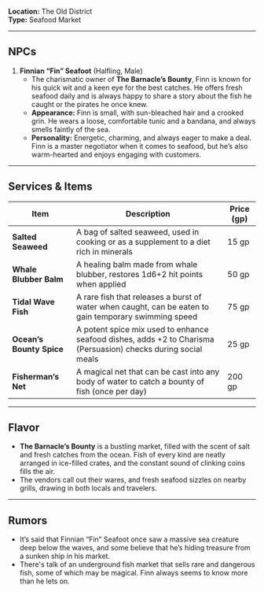 **Location:** The Old District  
**Type:** Seafood Market

---

## NPCs

1. **Finnian “Fin” Seafoot** (Halfling, Male)
    - The charismatic owner of **The Barnacle’s Bounty**, Finn is known for his quick wit and a keen eye for the best catches. He offers fresh seafood daily and is always happy to share a story about the fish he caught or the pirates he once knew.
    - **Appearance:** Finn is small, with sun-bleached hair and a crooked grin. He wears a loose, comfortable tunic and a bandana, and always smells faintly of the sea.
    - **Personality:** Energetic, charming, and always eager to make a deal. Finn is a master negotiator when it comes to seafood, but he’s also warm-hearted and enjoys engaging with customers.

---

## Services & Items

|Item|Description|Price (gp)|
|---|---|---|
|**Salted Seaweed**|A bag of salted seaweed, used in cooking or as a supplement to a diet rich in minerals|15 gp|
|**Whale Blubber Balm**|A healing balm made from whale blubber, restores 1d6+2 hit points when applied|50 gp|
|**Tidal Wave Fish**|A rare fish that releases a burst of water when caught, can be eaten to gain temporary swimming speed|75 gp|
|**Ocean’s Bounty Spice**|A potent spice mix used to enhance seafood dishes, adds +2 to Charisma (Persuasion) checks during social meals|25 gp|
|**Fisherman’s Net**|A magical net that can be cast into any body of water to catch a bounty of fish (once per day)|200 gp|

---

## Flavor

- **The Barnacle’s Bounty** is a bustling market, filled with the scent of salt and fresh catches from the ocean. Fish of every kind are neatly arranged in ice-filled crates, and the constant sound of clinking coins fills the air.
- The vendors call out their wares, and fresh seafood sizzles on nearby grills, drawing in both locals and travelers.

---

## Rumors

- It’s said that Finnian “Fin” Seafoot once saw a massive sea creature deep below the waves, and some believe that he’s hiding treasure from a sunken ship in his market.
- There's talk of an underground fish market that sells rare and dangerous fish, some of which may be magical. Finn always seems to know more than he lets on.